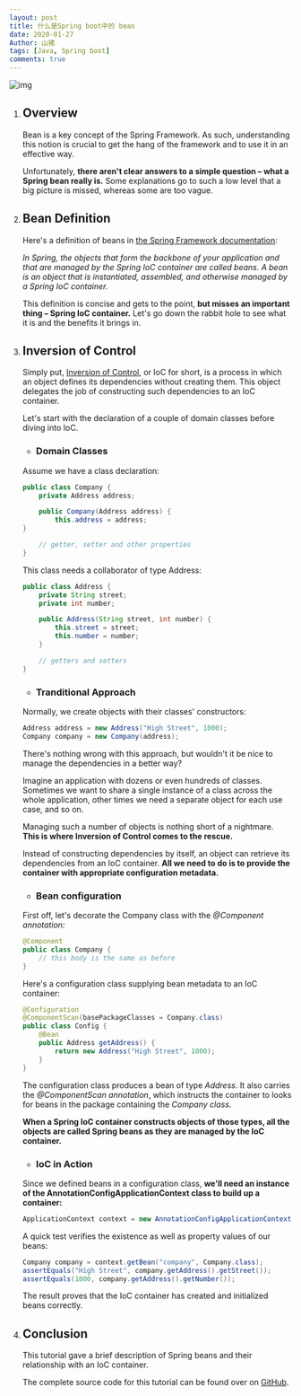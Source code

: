 ```yaml
---
layout: post
title: 什么是Spring boot中的 bean
date: 2020-01-27
Author: 山猪
tags: [Java, Spring boot]
comments: true
---
```

![img](https://dzone.com/storage/temp/12766233-coffee-beans-photo.jpg?crop=1.00xw:0.676xh;0,0.199xh&resize=2048:*)

<!-- more -->

1. ## Overview

    Bean is a key concept of the Spring Framework. As such, understanding this notion is crucial to get the hang of the framework and to use it in an effective way.

    Unfortunately, **there aren't clear answers to a simple question – what a Spring bean really is.** Some explanations go to such a low level that a big picture is missed, whereas some are too vague.

2. ## Bean Definition
    Here's a definition of beans in [the Spring Framework documentation](https://docs.spring.io/spring/docs/current/spring-framework-reference/core.html#beans-introduction "the Spring Framework documentation"):

    *In Spring, the objects that form the backbone of your application and that are managed by the Spring IoC container are called beans. A bean is an object that is instantiated, assembled, and otherwise managed by a Spring IoC container.*

    This definition is concise and gets to the point, **but misses an important thing – Spring IoC container.** Let's go down the rabbit hole to see what it is and the benefits it brings in.

3. ## Inversion of Control

    Simply put, [Inversion of Control](https://www.baeldung.com/inversion-control-and-dependency-injection-in-spring "Inversion of Control"), or IoC for short, is a process in which an object defines its dependencies without creating them. This object delegates the job of constructing such dependencies to an IoC container.

    Let's start with the declaration of a couple of domain classes before diving into IoC.

    - ### Domain Classes

    Assume we have a class declaration:

    ```java
    public class Company {
        private Address address;
 
        public Company(Address address) {
            this.address = address;
    }
 
        // getter, setter and other properties
    }
    ```

    This class needs a collaborator of type Address:
    ```java
    public class Address {
        private String street;
        private int number;
    
        public Address(String street, int number) {
            this.street = street;
            this.number = number;
        }
    
        // getters and setters
    }
    ```
    - ### Tranditional Approach

    Normally, we create objects with their classes' constructors:

    ```java
    Address address = new Address("High Street", 1000);
    Company company = new Company(address);
    ```

    There's nothing wrong with this approach, but wouldn't it be nice to manage the dependencies in a better way?

    Imagine an application with dozens or even hundreds of classes. Sometimes we want to share a single instance of a class across the whole application, other times we need a separate object for each use case, and so on.

    Managing such a number of objects is nothing short of a nightmare. **This is where Inversion of Control comes to the rescue.**

    Instead of constructing dependencies by itself, an object can retrieve its dependencies from an IoC container. **All we need to do is to provide the container with appropriate configuration metadata.**

    - ### Bean configuration

    First off, let's decorate the Company class with the *@Component annotation:*
    ```java
    @Component
    public class Company {
        // this body is the same as before
    }
    ```
    Here's a configuration class supplying bean metadata to an IoC container:
    ```java
    @Configuration
    @ComponentScan(basePackageClasses = Company.class)
    public class Config {
        @Bean
        public Address getAddress() {
            return new Address("High Street", 1000);
        }
    }
    ```

    The configuration class produces a bean of type *Address*. It also carries the *@ComponentScan annotation*, which instructs the container to looks for beans in the package containing the *Company class*.

    **When a Spring IoC container constructs objects of those types, all the objects are called Spring beans as they are managed by the IoC container.**

    - ### IoC in Action

    Since we defined beans in a configuration class, **we'll need an instance of the AnnotationConfigApplicationContext class to build up a container:**

    ```java
    ApplicationContext context = new AnnotationConfigApplicationContext(Config.class);
    ```

    A quick test verifies the existence as well as property values of our beans:

    ```java
    Company company = context.getBean("company", Company.class);
    assertEquals("High Street", company.getAddress().getStreet());
    assertEquals(1000, company.getAddress().getNumber());
    ```

    The result proves that the IoC container has created and initialized beans correctly.

4. ## Conclusion

    This tutorial gave a brief description of Spring beans and their relationship with an IoC container.

    The complete source code for this tutorial can be found over on [GitHub](https://www.baeldung.com/inversion-control-and-dependency-injection-in-spring "GitHub").
